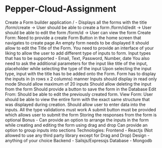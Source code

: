 # Pepper-Cloud-Assignment

Create a Form builder application / - Displays all the forms with the title /form/create -> User should be able to create a form /form/id/edit -> User should be able to edit the form /form/id -> User can view the form Create Form: Need to provide a create Form Button in the home screen that navigates to create page An empty form needs to be displayed It should allow to edit the Title of the Form. You need to provide an interface of your liking to allow the user to add different type of inputs to form. Input types that has to be supported - Email, Text, Password, Number, date You also need to ask the additional parameters for the input like title of the input, placeholder while selecting the type of the input Upon selecting the input type, input with the title has to be added onto the Form. Form has to display the inputs in (n rows x 2 columns) manner Inputs should display in read only mode Should allow maximum of 20 inputs Should allow deleting the input from the form Should provide a button to save the form in the Database Edit From: Should be able to edit the previously created form. View Form: User should be able to view the entire form with the exact same structure that was displayed during creation. Should allow user to enter data into the inputs. All the type validations must work A submit button must be provided which allows user to submit the form Storing the responses from the form is optional Bonus - Can provide an option to arrange the inputs in the form while creating and editing the form using drag and drop Can provide an option to group inputs into sections Technologies: Frontend - Reactjs (Not allowed to use any third party library except for Drag and Drop) Design - anything of your choice Backend - Sailsjs/Expressjs Database - Mongodb
